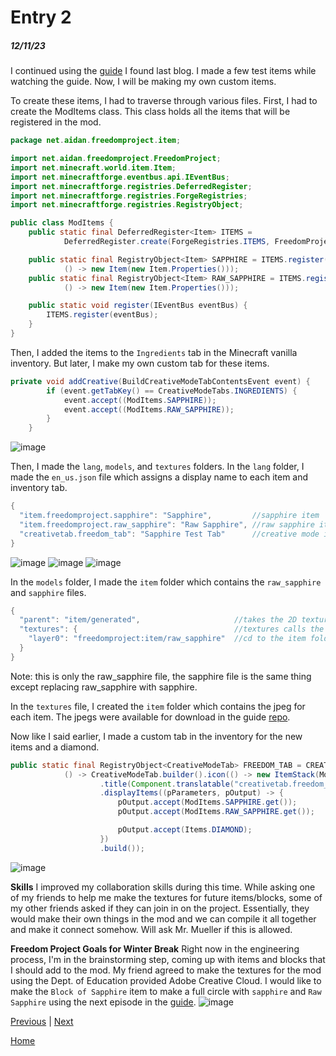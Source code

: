 # Entry 2
##### 12/11/23

I continued using the [guide](https://www.youtube.com/watch?v=o6Xbp2dTEGA&t=3s) I found last blog. I made a few test items while watching the guide. Now, I will be making my own custom items.

To create these items, I had to traverse through various files. 
First, I had to create the ModItems class. This class holds all the items that will be registered in the mod. 
```java
package net.aidan.freedomproject.item;

import net.aidan.freedomproject.FreedomProject;
import net.minecraft.world.item.Item;
import net.minecraftforge.eventbus.api.IEventBus;
import net.minecraftforge.registries.DeferredRegister;
import net.minecraftforge.registries.ForgeRegistries;
import net.minecraftforge.registries.RegistryObject;

public class ModItems {
    public static final DeferredRegister<Item> ITEMS =
            DeferredRegister.create(ForgeRegistries.ITEMS, FreedomProject.MOD_ID);

    public static final RegistryObject<Item> SAPPHIRE = ITEMS.register("sapphire",
            () -> new Item(new Item.Properties()));
    public static final RegistryObject<Item> RAW_SAPPHIRE = ITEMS.register("raw_sapphire",
            () -> new Item(new Item.Properties()));

    public static void register(IEventBus eventBus) {
        ITEMS.register(eventBus);
    }
}
```

Then, I added the items to the `Ingredients` tab in the Minecraft vanilla inventory. But later, I make my own custom tab for these items.
```java
private void addCreative(BuildCreativeModeTabContentsEvent event) {
        if (event.getTabKey() == CreativeModeTabs.INGREDIENTS) {
            event.accept((ModItems.SAPPHIRE));
            event.accept((ModItems.RAW_SAPPHIRE));
        }
    }
```
![image](https://github.com/aidanc1266/apcsa-freedom-project/assets/145048443/3e06f0a0-4b92-4527-a3d2-9d29d40ebd0c)

Then, I made the `lang`, `models`, and `textures` folders.
In the `lang` folder, I made the `en_us.json` file which assigns a display name to each item and inventory tab.
```java
{
  "item.freedomproject.sapphire": "Sapphire",         //sapphire item
  "item.freedomproject.raw_sapphire": "Raw Sapphire", //raw sapphire item
  "creativetab.freedom_tab": "Sapphire Test Tab"      //creative mode inventory tab
}
```
![image](https://github.com/aidanc1266/apcsa-freedom-project/assets/145048443/0b827984-97a0-4da9-b6c7-85d280220419) ![image](https://github.com/aidanc1266/apcsa-freedom-project/assets/145048443/155ed53f-b207-45ae-8d79-6e6d01e862d0) ![image](https://github.com/aidanc1266/apcsa-freedom-project/assets/145048443/6367be5d-6d32-4577-8936-5238d05ad8f2)

In the `models` folder, I made the `item` folder which contains the `raw_sapphire` and `sapphire` files. 
```java
{
  "parent": "item/generated",                     //takes the 2D texture and gives it depth so it has a 3D model
  "textures": {                                   //textures calls the textures folder (see next part) for the item
    "layer0": "freedomproject:item/raw_sapphire"  //cd to the item folder (see next part) which contains the jpeg of the item
  }
}
```
Note: this is only the raw_sapphire file, the sapphire file is the same thing except replacing raw_sapphire with sapphire.

In the `textures` file, I created the `item` folder which contains the jpeg for each item. The jpegs were available for download in the guide [repo](https://github.com/Tutorials-By-Kaupenjoe/Forge-Tutorial-1.20.X/tree/2-customItems).

Now like I said earlier, I made a custom tab in the inventory for the new items and a diamond.
```java
public static final RegistryObject<CreativeModeTab> FREEDOM_TAB = CREATIVE_MODE_TABS.register("freedom_tab",
            () -> CreativeModeTab.builder().icon(() -> new ItemStack(ModItems.SAPPHIRE.get()))
                    .title(Component.translatable("creativetab.freedom_tab"))
                    .displayItems((pParameters, pOutput) -> {
                        pOutput.accept(ModItems.SAPPHIRE.get());
                        pOutput.accept(ModItems.RAW_SAPPHIRE.get());

                        pOutput.accept(Items.DIAMOND);
                    })
                    .build());
```
![image](https://github.com/aidanc1266/apcsa-freedom-project/assets/145048443/6367be5d-6d32-4577-8936-5238d05ad8f2)

**Skills**
I improved my collaboration skills during this time. While asking one of my friends to help me make the textures for future items/blocks, some of my other friends asked if they can join in on the project. Essentially, they would make their own things in the mod and we can compile it all together and make it connect somehow. Will ask Mr. Mueller if this is allowed.

**Freedom Project Goals for Winter Break**
Right now in the engineering process, I'm in the brainstorming step, coming up with items and blocks that I should add to the mod. My friend agreed to make the textures for the mod using the Dept. of Education provided Adobe Creative Cloud. I would like to make the `Block of Sapphire` item to make a full circle with `sapphire` and `Raw Sapphire` using the next episode in the [guide](https://www.youtube.com/watch?v=C_VO6tD6Y1g).
![image](https://github.com/aidanc1266/apcsa-freedom-project/assets/145048443/d6c87891-6f9d-4f8f-b938-c1212c495cc3)


[Previous](entry01.md) | [Next](entry03.md)

[Home](../README.md)
